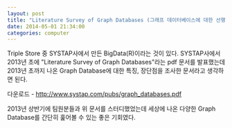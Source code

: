 ```yaml
---
layout: post
title: "Literature Survey of Graph Databases (그래프 데이터베이스에 대한 선행 조사)"
date: 2014-05-01 21:34:00
categories: computer
---
```


Triple Store 중 SYSTAP사에서 만든 BigData(R)이라는 것이 있다. SYSTAP사에서 2013년 초에 "Literature Survey of Graph Databases"라는 pdf 문서를 발표했는데 2013년 초까지 나온 Graph Database에 대한 특징, 장단점을 조사한 문서라고 생각하면 된다.

다운로드 - http://www.systap.com/pubs/graph_databases.pdf

2013년 상반기에 팀원분들과 위 문서를 스터디했었는데 세상에 나온 다양한 Graph Database를 간단히 훑어볼 수 있는 좋은 기회였다.

